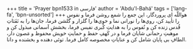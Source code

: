 +++
title = 'Prayer bpn1533 in فارسی'
author = 'Abdu'l-Bahá'
tags = ['lang-fa', 'bpn-unsorted']
+++
هواللّه
ای پروردگار، اين جمع را شمع روشن فرما و نفوس را تأييد کن، روي‌ها را نورانی نما و خوي‌ها را گلزار و گلشن فرما، جان‌ها را به نَفَثاتِ قُدس زنده کن و نُفوس را به هدايتِ کُبری نفيس فرما، بخششِ آسمانی مبذول کن و موهبتِ رحمانی شايان فرما و در کَهفِ حفظ و حمايتِ خويش محفوظ و مَصون دار، الطافِ بی پايان شامل کن و عناياتِ  مخصوصه کامل فرما. توئی دهنده و بخشنده و دانا.
